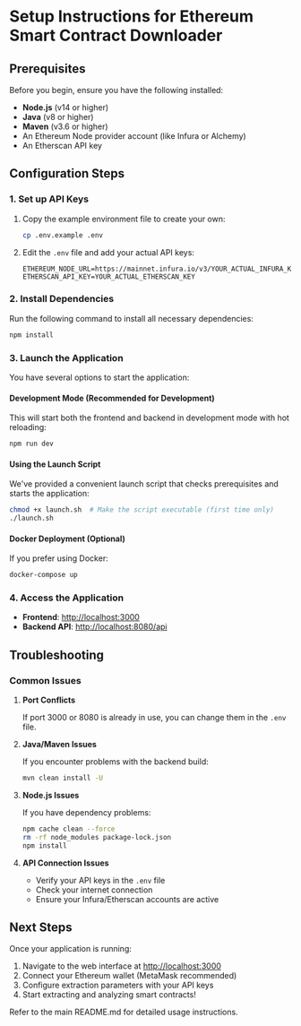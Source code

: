 # Setup Instructions for Ethereum Smart Contract Downloader

## Prerequisites

Before you begin, ensure you have the following installed:

- **Node.js** (v14 or higher)
- **Java** (v8 or higher)
- **Maven** (v3.6 or higher)
- An Ethereum Node provider account (like Infura or Alchemy)
- An Etherscan API key

## Configuration Steps

### 1. Set up API Keys

1. Copy the example environment file to create your own:
   ```bash
   cp .env.example .env
   ```

2. Edit the `.env` file and add your actual API keys:
   ```
   ETHEREUM_NODE_URL=https://mainnet.infura.io/v3/YOUR_ACTUAL_INFURA_KEY
   ETHERSCAN_API_KEY=YOUR_ACTUAL_ETHERSCAN_KEY
   ```

### 2. Install Dependencies

Run the following command to install all necessary dependencies:

```bash
npm install
```

### 3. Launch the Application

You have several options to start the application:

#### Development Mode (Recommended for Development)

This will start both the frontend and backend in development mode with hot reloading:

```bash
npm run dev
```

#### Using the Launch Script

We've provided a convenient launch script that checks prerequisites and starts the application:

```bash
chmod +x launch.sh  # Make the script executable (first time only)
./launch.sh
```

#### Docker Deployment (Optional)

If you prefer using Docker:

```bash
docker-compose up
```

### 4. Access the Application

- **Frontend**: [http://localhost:3000](http://localhost:3000)
- **Backend API**: [http://localhost:8080/api](http://localhost:8080/api)

## Troubleshooting

### Common Issues

1. **Port Conflicts**

   If port 3000 or 8080 is already in use, you can change them in the `.env` file.

2. **Java/Maven Issues**

   If you encounter problems with the backend build:
   ```bash
   mvn clean install -U
   ```

3. **Node.js Issues**

   If you have dependency problems:
   ```bash
   npm cache clean --force
   rm -rf node_modules package-lock.json
   npm install
   ```

4. **API Connection Issues**

   - Verify your API keys in the `.env` file
   - Check your internet connection
   - Ensure your Infura/Etherscan accounts are active

## Next Steps

Once your application is running:

1. Navigate to the web interface at [http://localhost:3000](http://localhost:3000)
2. Connect your Ethereum wallet (MetaMask recommended)
3. Configure extraction parameters with your API keys
4. Start extracting and analyzing smart contracts!

Refer to the main README.md for detailed usage instructions.